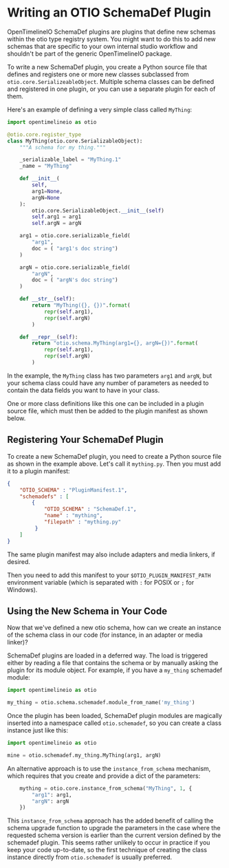 # Writing an OTIO SchemaDef Plugin

OpenTimelineIO SchemaDef plugins are plugins that define new schemas within the
otio type registry system.
You might want to do this to add new schemas that are specific to your own
internal studio workflow and shouldn't be part of the generic OpenTimelineIO
package.

To write a new SchemaDef plugin, you create a Python source file that
defines and registers one or more new classes subclassed from
``otio.core.SerializeableObject``.  Multiple schema classes can be defined
and registered in one plugin, or you can use a separate plugin for each of them.

Here's an example of defining a very simple class called ``MyThing``:

```python
import opentimelineio as otio

@otio.core.register_type
class MyThing(otio.core.SerializableObject):
    """A schema for my thing."""

    _serializable_label = "MyThing.1"
    _name = "MyThing"

    def __init__(
        self,
        arg1=None,
        argN=None
    ):
        otio.core.SerializableObject.__init__(self)
        self.arg1 = arg1
        self.argN = argN

    arg1 = otio.core.serializable_field(
        "arg1",
        doc = ( "arg1's doc string")
    )

    argN = otio.core.serializable_field(
        "argN",
        doc = ( "argN's doc string")
    )

    def __str__(self):
        return "MyThing({}, {})".format(
            repr(self.arg1),
            repr(self.argN)
        )

    def __repr__(self):
        return "otio.schema.MyThing(arg1={}, argN={})".format(
            repr(self.arg1),
            repr(self.argN)
        )
```

In the example, the ``MyThing`` class has two parameters ``arg1`` and ``argN``,
but your schema class could have any number of parameters as needed to
contain the data fields you want to have in your class.

One or more class definitions like this one can be included in a plugin
source file, which must then be added to the plugin manifest as shown below.


## Registering Your SchemaDef Plugin

To create a new SchemaDef plugin, you need to create a Python source file
as shown in the example above.  Let's call it ``mything.py``.
Then you must add it to a plugin manifest:

```json
{
    "OTIO_SCHEMA" : "PluginManifest.1",
    "schemadefs" : [
        {
            "OTIO_SCHEMA" : "SchemaDef.1",
            "name" : "mything",
            "filepath" : "mything.py"
         }
    ]
}
```

The same plugin manifest may also include adapters and media linkers, if desired.

Then you need to add this manifest to your `$OTIO_PLUGIN_MANIFEST_PATH` environment
variable (which is separated with `:` for POSIX or `;` for Windows).

## Using the New Schema in Your Code

Now that we've defined a new otio schema, how can we create an instance of the
schema class in our code (for instance, in an adapter or media linker)?

SchemaDef plugins are loaded in a deferred way.  The load is triggered either
by reading a file that contains the schema or by manually asking the plugin for
its module object.  For example, if you have a `my_thing` schemadef module:

```python
import opentimelineio as otio

my_thing = otio.schema.schemadef.module_from_name('my_thing')
```

Once the plugin has been loaded, SchemaDef plugin modules are magically inserted 
into a namespace called ``otio.schemadef``, so you can create a class instance 
just like this:

```python
import opentimelineio as otio

mine = otio.schemadef.my_thing.MyThing(arg1, argN)
```

An alternative approach is to use the ``instance_from_schema``
mechanism, which requires that you create and provide a dict of the parameters:

```python
    mything = otio.core.instance_from_schema("MyThing", 1, {
        "arg1": arg1,
        "argN": argN
    })
```

This ``instance_from_schema`` approach has the added benefit of calling the
schema upgrade function to upgrade the parameters in the case where the requested
schema version is earlier than the current version defined by the schemadef plugin.
This seems rather unlikely to occur in practice if you keep your code up-to-date,
so the first technique of creating the class instance directly from
``otio.schemadef`` is usually preferred.
